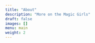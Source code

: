 ```yaml
---
title: "About"
description: "More on the Magic Girls"
draft: false
images: []
menu: main
weight: 2
---
```


